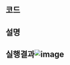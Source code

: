 

## 코드
## 설명


## 실행결과![image](https://github.com/gryrryfh/visual-programming/assets/50912987/ce4aa7c2-f5c9-4650-a02b-6d3bae6faa92)


